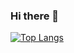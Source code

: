### Hi there 👋

[![Top Langs](https://github-readme-stats.vercel.app/api/top-langs/?username=queezz&layout=compact&theme=github_dark)](https://github.com/anuraghazra/github-readme-stats)


<!--
**queezz/queezz** is a ✨ _special_ ✨ repository because its `README.md` (this file) appears on your GitHub profile.

Here are some ideas to get you started:

- 🔭 I’m currently working on ...
- 🌱 I’m currently learning ...
- 👯 I’m looking to collaborate on ...
- 🤔 I’m looking for help with ...
- 💬 Ask me about ...
- 📫 How to reach me: ...
- 😄 Pronouns: ...
- ⚡ Fun fact: ...
-->
